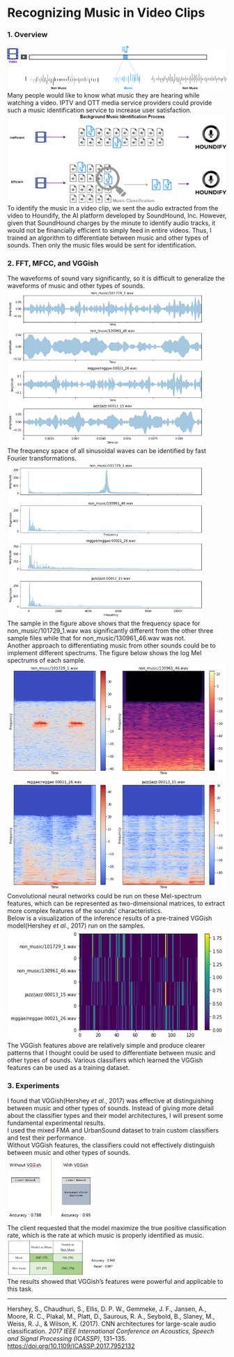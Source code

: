 # Recognizing Music in Video Clips  
### 1. Overview  
![Overview](/assets/img/MusicRecognition_01.png) 
Many people would like to know what music they are hearing while watching a video. IPTV and OTT media service providers could provide such a music identification service to increase user satisfaction.  
![Overall2](/assets/img/MusicRecognition_02.png)  
To identify the music in a video clip, we sent the audio extracted from the video to Houndify, the AI platform developed by SoundHound, Inc. However, given that SoundHound charges by the minute to identify audio tracks, it would not be financially efficient to simply feed in entire videos. Thus, I trained an algorithm to differentiate between music and other types of sounds. Then only the music files would be sent for identification.   
### 2. FFT, MFCC, and VGGish  
The waveforms of sound vary significantly, so it is difficult to generalize the waveforms of music and other types of sounds.    
<img src="/assets/img/Waves.png" alt="Waves" width="450" />   
The frequency space of all sinusoidal waves can be identified by fast Fourier transformations.  
<img src="/assets/img/FFTs.png" alt="FFTs" width="450" />   
The sample in the figure above shows that the frequency space for non_music/101729_1.wav was significantly different from the other three sample files while that for non_music/130961_46.wav was not.  
Another approach to differentiating music from other sounds could be to implement different spectrums. The figure below shows the log Mel spectrums of each sample.  
<img src="/assets/img/mel_01.png" alt="mel1" width="250" /><img src="/assets/img/mel_02.png" alt="mel2" width="250" />   
<img src="/assets/img/mel_03.png" alt="mel3" width="250" /><img src="/assets/img/mel_04.png" alt="mel4" width="250" />  
Convolutional neural networks could be run on these Mel-spectrum features, which can be represented as two-dimensional matrices, to extract more complex features of the sounds’ characteristics.  
Below is a visualization of the inference results of a pre-trained VGGish model(Hershey *et al.*, 2017) run on the samples.  
<img src="/assets/img/VGGish.png" alt="VGGish" width="500" />  
The VGGish features above are relatively simple and produce clearer patterns that I thought could be used to differentiate between music and other types of sounds. Various classifiers which learned the VGGish features can be used as a training dataset.
### 3. Experiments  
I found that VGGish(Hershey *et al.*, 2017) was effective at distinguishing between music and other types of sounds. Instead of giving more detail about the classifier types and their model architectures, I will present some fundamental experimental results.   
I used the mixed FMA and UrbanSound dataset to train custom classifiers and test their performance.   
Without VGGish features, the classifiers could not effectively distinguish between music and other types of sounds.  
<img src="/assets/img/ControlExp.PNG" alt="control" width="200" />  
The client requested that the model maximize the true positive classification rate, which is the rate at which music is properly identified as music.   
<img src="/assets/img/ConfusionMat.PNG" alt="confusionmat" width="250" />   
The results showed that VGGish’s features were powerful and applicable to this task.   
   
---------------------  
Hershey, S., Chaudhuri, S., Ellis, D. P. W., Gemmeke, J. F., Jansen, A., Moore, R. C., Plakal, M., Platt, D., Saurous, R. A., Seybold, B., Slaney, M., Weiss, R. J., & Wilson, K. (2017). CNN architectures for large-scale audio classification. *2017 IEEE International Conference on Acoustics, Speech and Signal Processing (ICASSP)*, 131–135. https://doi.org/10.1109/ICASSP.2017.7952132